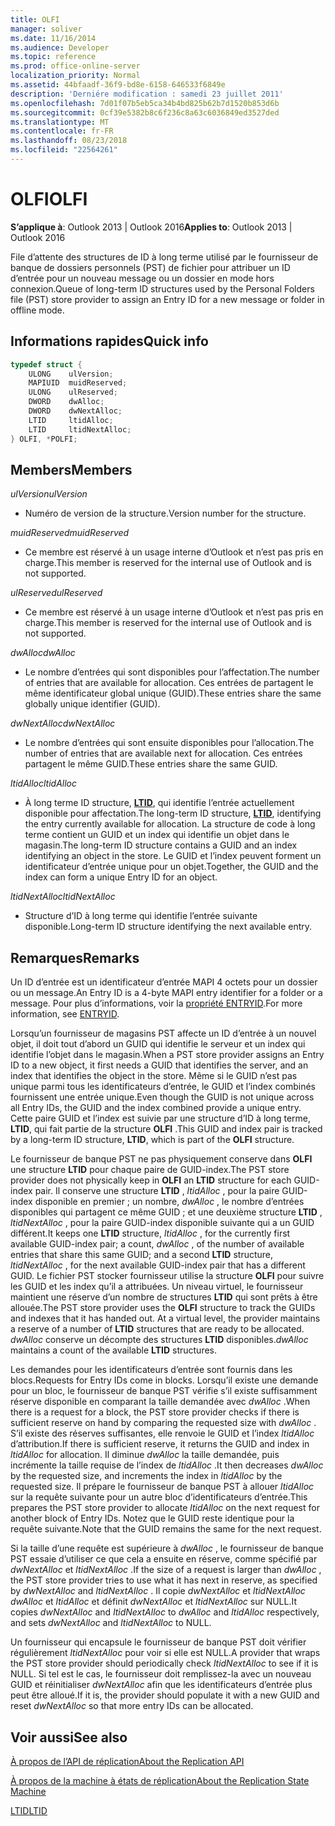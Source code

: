 ```yaml
---
title: OLFI
manager: soliver
ms.date: 11/16/2014
ms.audience: Developer
ms.topic: reference
ms.prod: office-online-server
localization_priority: Normal
ms.assetid: 44bfaadf-36f9-bd8e-6158-646533f6849e
description: 'Derniére modification : samedi 23 juillet 2011'
ms.openlocfilehash: 7d01f07b5eb5ca34b4bd825b62b7d1520b853d6b
ms.sourcegitcommit: 0cf39e5382b8c6f236c8a63c6036849ed3527ded
ms.translationtype: MT
ms.contentlocale: fr-FR
ms.lasthandoff: 08/23/2018
ms.locfileid: "22564261"
---
```

# <a name="olfi"></a><span data-ttu-id="8f30d-103">OLFI</span><span class="sxs-lookup"><span data-stu-id="8f30d-103">OLFI</span></span>

  
  
<span data-ttu-id="8f30d-104">**S’applique à**: Outlook 2013 | Outlook 2016</span><span class="sxs-lookup"><span data-stu-id="8f30d-104">**Applies to**: Outlook 2013 | Outlook 2016</span></span> 
  
<span data-ttu-id="8f30d-105">File d’attente des structures de ID à long terme utilisé par le fournisseur de banque de dossiers personnels (PST) de fichier pour attribuer un ID d’entrée pour un nouveau message ou un dossier en mode hors connexion.</span><span class="sxs-lookup"><span data-stu-id="8f30d-105">Queue of long-term ID structures used by the Personal Folders file (PST) store provider to assign an Entry ID for a new message or folder in offline mode.</span></span>
  
## <a name="quick-info"></a><span data-ttu-id="8f30d-106">Informations rapides</span><span class="sxs-lookup"><span data-stu-id="8f30d-106">Quick info</span></span>

```cpp
typedef struct { 
    ULONG    ulVersion; 
    MAPIUID  muidReserved; 
    ULONG    ulReserved; 
    DWORD    dwAlloc; 
    DWORD    dwNextAlloc; 
    LTID     ltidAlloc; 
    LTID     ltidNextAlloc; 
} OLFI, *POLFI;
```

## <a name="members"></a><span data-ttu-id="8f30d-107">Members</span><span class="sxs-lookup"><span data-stu-id="8f30d-107">Members</span></span>

 <span data-ttu-id="8f30d-108">_ulVersion_</span><span class="sxs-lookup"><span data-stu-id="8f30d-108">_ulVersion_</span></span>
  
- <span data-ttu-id="8f30d-109">Numéro de version de la structure.</span><span class="sxs-lookup"><span data-stu-id="8f30d-109">Version number for the structure.</span></span> 
    
 <span data-ttu-id="8f30d-110">_muidReserved_</span><span class="sxs-lookup"><span data-stu-id="8f30d-110">_muidReserved_</span></span>
  
- <span data-ttu-id="8f30d-111">Ce membre est réservé à un usage interne d’Outlook et n’est pas pris en charge.</span><span class="sxs-lookup"><span data-stu-id="8f30d-111">This member is reserved for the internal use of Outlook and is not supported.</span></span>
    
 <span data-ttu-id="8f30d-112">_ulReserved_</span><span class="sxs-lookup"><span data-stu-id="8f30d-112">_ulReserved_</span></span>
  
- <span data-ttu-id="8f30d-113">Ce membre est réservé à un usage interne d’Outlook et n’est pas pris en charge.</span><span class="sxs-lookup"><span data-stu-id="8f30d-113">This member is reserved for the internal use of Outlook and is not supported.</span></span>
    
 <span data-ttu-id="8f30d-114">_dwAlloc_</span><span class="sxs-lookup"><span data-stu-id="8f30d-114">_dwAlloc_</span></span>
  
- <span data-ttu-id="8f30d-115">Le nombre d’entrées qui sont disponibles pour l’affectation.</span><span class="sxs-lookup"><span data-stu-id="8f30d-115">The number of entries that are available for allocation.</span></span> <span data-ttu-id="8f30d-116">Ces entrées de partagent le même identificateur global unique (GUID).</span><span class="sxs-lookup"><span data-stu-id="8f30d-116">These entries share the same globally unique identifier (GUID).</span></span>
    
 <span data-ttu-id="8f30d-117">_dwNextAlloc_</span><span class="sxs-lookup"><span data-stu-id="8f30d-117">_dwNextAlloc_</span></span>
  
- <span data-ttu-id="8f30d-118">Le nombre d’entrées qui sont ensuite disponibles pour l’allocation.</span><span class="sxs-lookup"><span data-stu-id="8f30d-118">The number of entries that are available next for allocation.</span></span> <span data-ttu-id="8f30d-119">Ces entrées partagent le même GUID.</span><span class="sxs-lookup"><span data-stu-id="8f30d-119">These entries share the same GUID.</span></span>
    
 <span data-ttu-id="8f30d-120">_ltidAlloc_</span><span class="sxs-lookup"><span data-stu-id="8f30d-120">_ltidAlloc_</span></span>
  
- <span data-ttu-id="8f30d-121">À long terme ID structure, **[LTID](ltid.md)**, qui identifie l’entrée actuellement disponible pour affectation.</span><span class="sxs-lookup"><span data-stu-id="8f30d-121">The long-term ID structure, **[LTID](ltid.md)**, identifying the entry currently available for allocation.</span></span> <span data-ttu-id="8f30d-122">La structure de code à long terme contient un GUID et un index qui identifie un objet dans le magasin.</span><span class="sxs-lookup"><span data-stu-id="8f30d-122">The long-term ID structure contains a GUID and an index identifying an object in the store.</span></span> <span data-ttu-id="8f30d-123">Le GUID et l’index peuvent forment un identificateur d’entrée unique pour un objet.</span><span class="sxs-lookup"><span data-stu-id="8f30d-123">Together, the GUID and the index can form a unique Entry ID for an object.</span></span> 
    
 <span data-ttu-id="8f30d-124">_ltidNextAlloc_</span><span class="sxs-lookup"><span data-stu-id="8f30d-124">_ltidNextAlloc_</span></span>
  
- <span data-ttu-id="8f30d-125">Structure d’ID à long terme qui identifie l’entrée suivante disponible.</span><span class="sxs-lookup"><span data-stu-id="8f30d-125">Long-term ID structure identifying the next available entry.</span></span>
    
## <a name="remarks"></a><span data-ttu-id="8f30d-126">Remarques</span><span class="sxs-lookup"><span data-stu-id="8f30d-126">Remarks</span></span>

<span data-ttu-id="8f30d-127">Un ID d’entrée est un identificateur d’entrée MAPI 4 octets pour un dossier ou un message.</span><span class="sxs-lookup"><span data-stu-id="8f30d-127">An Entry ID is a 4-byte MAPI entry identifier for a folder or a message.</span></span> <span data-ttu-id="8f30d-128">Pour plus d’informations, voir la [propriété ENTRYID](http://msdn.microsoft.com/en-us/library/ms836424).</span><span class="sxs-lookup"><span data-stu-id="8f30d-128">For more information, see [ENTRYID](http://msdn.microsoft.com/en-us/library/ms836424).</span></span>
  
<span data-ttu-id="8f30d-129">Lorsqu’un fournisseur de magasins PST affecte un ID d’entrée à un nouvel objet, il doit tout d’abord un GUID qui identifie le serveur et un index qui identifie l’objet dans le magasin.</span><span class="sxs-lookup"><span data-stu-id="8f30d-129">When a PST store provider assigns an Entry ID to a new object, it first needs a GUID that identifies the server, and an index that identifies the object in the store.</span></span> <span data-ttu-id="8f30d-130">Même si le GUID n’est pas unique parmi tous les identificateurs d’entrée, le GUID et l’index combinés fournissent une entrée unique.</span><span class="sxs-lookup"><span data-stu-id="8f30d-130">Even though the GUID is not unique across all Entry IDs, the GUID and the index combined provide a unique entry.</span></span> <span data-ttu-id="8f30d-131">Cette paire GUID et l’index est suivie par une structure d’ID à long terme, **LTID**, qui fait partie de la structure **OLFI** .</span><span class="sxs-lookup"><span data-stu-id="8f30d-131">This GUID and index pair is tracked by a long-term ID structure, **LTID**, which is part of the **OLFI** structure.</span></span> 
  
<span data-ttu-id="8f30d-132">Le fournisseur de banque PST ne pas physiquement conserve dans **OLFI** une structure **LTID** pour chaque paire de GUID-index.</span><span class="sxs-lookup"><span data-stu-id="8f30d-132">The PST store provider does not physically keep in **OLFI** an **LTID** structure for each GUID-index pair.</span></span> <span data-ttu-id="8f30d-133">Il conserve une structure **LTID** , *ltidAlloc* , pour la paire GUID-index disponible en premier ; un nombre, *dwAlloc* , le nombre d’entrées disponibles qui partagent ce même GUID ; et une deuxième structure **LTID** , *ltidNextAlloc* , pour la paire GUID-index disponible suivante qui a un GUID différent.</span><span class="sxs-lookup"><span data-stu-id="8f30d-133">It keeps one **LTID** structure,  *ltidAlloc*  , for the currently first available GUID-index pair; a count,  *dwAlloc*  , of the number of available entries that share this same GUID; and a second **LTID** structure,  *ltidNextAlloc*  , for the next available GUID-index pair that has a different GUID.</span></span> <span data-ttu-id="8f30d-134">Le fichier PST stocker fournisseur utilise la structure **OLFI** pour suivre les GUID et les index qu’il a attribuées. Un niveau virtuel, le fournisseur maintient une réserve d’un nombre de structures **LTID** qui sont prêts à être allouée.</span><span class="sxs-lookup"><span data-stu-id="8f30d-134">The PST store provider uses the **OLFI** structure to track the GUIDs and indexes that it has handed out. At a virtual level, the provider maintains a reserve of a number of **LTID** structures that are ready to be allocated.</span></span>  <span data-ttu-id="8f30d-135">*dwAlloc* conserve un décompte des structures **LTID** disponibles.</span><span class="sxs-lookup"><span data-stu-id="8f30d-135">*dwAlloc*  maintains a count of the available **LTID** structures.</span></span> 
  
<span data-ttu-id="8f30d-136">Les demandes pour les identificateurs d’entrée sont fournis dans les blocs.</span><span class="sxs-lookup"><span data-stu-id="8f30d-136">Requests for Entry IDs come in blocks.</span></span> <span data-ttu-id="8f30d-137">Lorsqu’il existe une demande pour un bloc, le fournisseur de banque PST vérifie s’il existe suffisamment réserve disponible en comparant la taille demandée avec *dwAlloc* .</span><span class="sxs-lookup"><span data-stu-id="8f30d-137">When there is a request for a block, the PST store provider checks if there is sufficient reserve on hand by comparing the requested size with  *dwAlloc*  .</span></span> <span data-ttu-id="8f30d-138">S’il existe des réserves suffisantes, elle renvoie le GUID et l’index *ltidAlloc* d’attribution.</span><span class="sxs-lookup"><span data-stu-id="8f30d-138">If there is sufficient reserve, it returns the GUID and index in  *ltidAlloc*  for allocation.</span></span> <span data-ttu-id="8f30d-139">Il diminue *dwAlloc* la taille demandée, puis incrémente la taille requise de l’index de *ltidAlloc* .</span><span class="sxs-lookup"><span data-stu-id="8f30d-139">It then decreases  *dwAlloc*  by the requested size, and increments the index in  *ltidAlloc*  by the requested size.</span></span> <span data-ttu-id="8f30d-140">Il prépare le fournisseur de banque PST à allouer *ltidAlloc* sur la requête suivante pour un autre bloc d’identificateurs d’entrée.</span><span class="sxs-lookup"><span data-stu-id="8f30d-140">This prepares the PST store provider to allocate  *ltidAlloc*  on the next request for another block of Entry IDs.</span></span> <span data-ttu-id="8f30d-141">Notez que le GUID reste identique pour la requête suivante.</span><span class="sxs-lookup"><span data-stu-id="8f30d-141">Note that the GUID remains the same for the next request.</span></span> 
  
<span data-ttu-id="8f30d-142">Si la taille d’une requête est supérieure à *dwAlloc* , le fournisseur de banque PST essaie d’utiliser ce que cela a ensuite en réserve, comme spécifié par *dwNextAlloc* et *ltidNextAlloc* .</span><span class="sxs-lookup"><span data-stu-id="8f30d-142">If the size of a request is larger than  *dwAlloc*  , the PST store provider tries to use what it has next in reserve, as specified by  *dwNextAlloc*  and  *ltidNextAlloc*  .</span></span> <span data-ttu-id="8f30d-143">Il copie *dwNextAlloc* et *ltidNextAlloc* *dwAlloc* et *ltidAlloc* et définit *dwNextAlloc* et *ltidNextAlloc* sur NULL.</span><span class="sxs-lookup"><span data-stu-id="8f30d-143">It copies  *dwNextAlloc*  and  *ltidNextAlloc*  to  *dwAlloc*  and  *ltidAlloc*  respectively, and sets  *dwNextAlloc*  and  *ltidNextAlloc*  to NULL.</span></span> 
  
<span data-ttu-id="8f30d-144">Un fournisseur qui encapsule le fournisseur de banque PST doit vérifier régulièrement *ltidNextAlloc* pour voir si elle est NULL.</span><span class="sxs-lookup"><span data-stu-id="8f30d-144">A provider that wraps the PST store provider should periodically check  *ltidNextAlloc*  to see if it is NULL.</span></span> <span data-ttu-id="8f30d-145">Si tel est le cas, le fournisseur doit remplissez-la avec un nouveau GUID et réinitialiser *dwNextAlloc* afin que les identificateurs d’entrée plus peut être alloué.</span><span class="sxs-lookup"><span data-stu-id="8f30d-145">If it is, the provider should populate it with a new GUID and reset  *dwNextAlloc*  so that more entry IDs can be allocated.</span></span> 
  
## <a name="see-also"></a><span data-ttu-id="8f30d-146">Voir aussi</span><span class="sxs-lookup"><span data-stu-id="8f30d-146">See also</span></span>



[<span data-ttu-id="8f30d-147">À propos de l’API de réplication</span><span class="sxs-lookup"><span data-stu-id="8f30d-147">About the Replication API</span></span>](about-the-replication-api.md)
  
[<span data-ttu-id="8f30d-148">À propos de la machine à états de réplication</span><span class="sxs-lookup"><span data-stu-id="8f30d-148">About the Replication State Machine</span></span>](about-the-replication-state-machine.md)
  
[<span data-ttu-id="8f30d-149">LTID</span><span class="sxs-lookup"><span data-stu-id="8f30d-149">LTID</span></span>](ltid.md)

